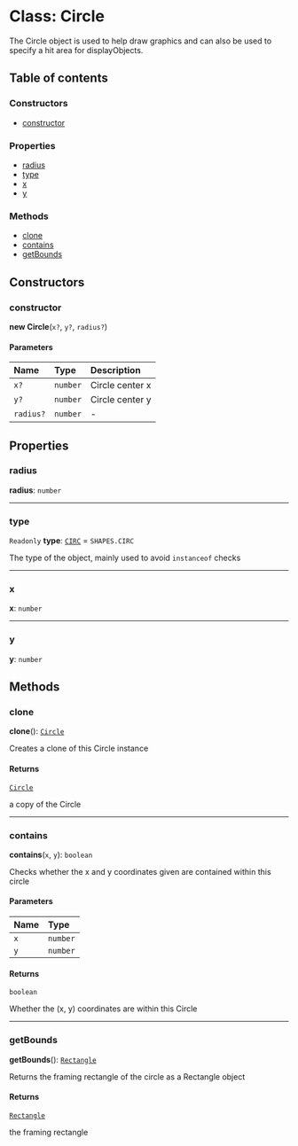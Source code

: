 # Class: Circle

The Circle object is used to help draw graphics and can also be used to specify a hit area for displayObjects.

## Table of contents

### Constructors

* [constructor](/en/auto-docs/editor/classes/Circle.md#constructor)

### Properties

* [radius](/en/auto-docs/editor/classes/Circle.md#radius)
* [type](/en/auto-docs/editor/classes/Circle.md#type)
* [x](/en/auto-docs/editor/classes/Circle.md#x)
* [y](/en/auto-docs/editor/classes/Circle.md#y)

### Methods

* [clone](/en/auto-docs/editor/classes/Circle.md#clone)
* [contains](/en/auto-docs/editor/classes/Circle.md#contains)
* [getBounds](/en/auto-docs/editor/classes/Circle.md#getbounds)

## Constructors

### constructor

**new Circle**(`x?`, `y?`, `radius?`)

#### Parameters

| Name | Type | Description |
| :------ | :------ | :------ |
| `x?` | `number` | Circle center x |
| `y?` | `number` | Circle center y |
| `radius?` | `number` | - |

## Properties

### radius

**radius**: `number`

***

### type

`Readonly` **type**: [`CIRC`](/en/auto-docs/editor/enums/SHAPES.md#circ) = `SHAPES.CIRC`

The type of the object, mainly used to avoid `instanceof` checks

***

### x

**x**: `number`

***

### y

**y**: `number`

## Methods

### clone

**clone**(): [`Circle`](/en/auto-docs/editor/classes/Circle.md)

Creates a clone of this Circle instance

#### Returns

[`Circle`](/en/auto-docs/editor/classes/Circle.md)

a copy of the Circle

***

### contains

**contains**(`x`, `y`): `boolean`

Checks whether the x and y coordinates given are contained within this circle

#### Parameters

| Name | Type |
| :------ | :------ |
| `x` | `number` |
| `y` | `number` |

#### Returns

`boolean`

Whether the (x, y) coordinates are within this Circle

***

### getBounds

**getBounds**(): [`Rectangle`](/en/auto-docs/editor/classes/Rectangle-1.md)

Returns the framing rectangle of the circle as a Rectangle object

#### Returns

[`Rectangle`](/en/auto-docs/editor/classes/Rectangle-1.md)

the framing rectangle
